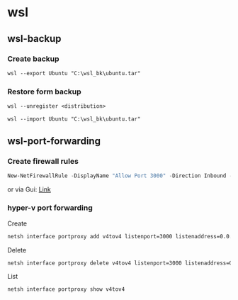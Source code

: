 # wsl

## wsl-backup

### Create backup

```ps
wsl --export Ubuntu "C:\wsl_bk\ubuntu.tar"
```

### Restore form backup

```ps
wsl --unregister <distribution>
```

```ps
wsl --import Ubuntu "C:\wsl_bk\ubuntu.tar"
```

## wsl-port-forwarding

### Create firewall rules

```powershell
New-NetFirewallRule -DisplayName "Allow Port 3000" -Direction Inbound -Protocol TCP -LocalPort 3000 -Action Allow
```
or via Gui: [Link](https://www.nextofwindows.com/allow-server-running-inside-wsl-to-be-accessible-outside-windows-10-host)

### hyper-v port forwarding

Create

```sh
netsh interface portproxy add v4tov4 listenport=3000 listenaddress=0.0.0.0 connectport=3000 connectaddress=172.30.208.115
```

Delete 

```sh
netsh interface portproxy delete v4tov4 listenport=3000 listenaddress=0.0.0.0
```

List

```sh
netsh interface portproxy show v4tov4
```
